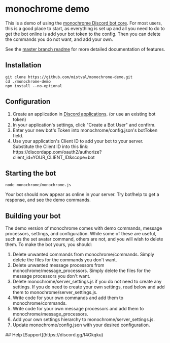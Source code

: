 # monochrome demo
This is a demo of using the [monochrome Discord bot core](https://www.npmjs.com/package/monochrome-bot). For most users, this is a good place to start, as everything is set up and all you need to do to get the bot online is add your bot token to the config. Then you can delete the commands you do not want, and add your own.

See the [master branch readme](https://github.com/mistval/monochrome/blob/master/README.md) for more detailed documentation of features.
## Installation
```
git clone https://github.com/mistval/monochrome-demo.git
cd ./monochrome-demo
npm install --no-optional
```
## Configuration
<ol>
<li>Create an application in <a href='https://discordapp.com/developers/applications/me'>Discord applications</a>. (or use an existing bot token)</li>
<li>In your application's settings, click "Create a Bot User" and confirm.
<li>Enter your new bot's Token into monochrome/config.json's botToken field.</li>
<li>Use your application's Client ID to add your bot to your server. Substitute the Client ID into this link: https://discordapp.com/oauth2/authorize?client_id=YOUR_CLIENT_ID&scope=bot</li>
</ol>

## Starting the bot
```
node monochrome/monochrome.js
```
Your bot should now appear as online in your server. Try bot!help to get a response, and see the demo commands.
## Building your bot
The demo version of monochrome comes with demo commands, message processors, settings, and configuration. While some of these are useful, such as the set avatar command, others are not, and you will wish to delete them. To make the bot yours, you should:

<ol>
<li>Delete unwanted commands from monochrome/commands. Simply delete the files for the commands you don't want.</li>
<li>Delete unwanted message processors from monochrome/message_processors. Simply delete the files for the message processors you don't want.</li>
<li>Delete monochrome/server_settings.js if you do not need to create any settings. If you do need to create your own settings, read below and add them to monochrome/server_settings.js.</li>
<li>Write code for your own commands and add them to monochrome/commands.</li>
<li>Write code for your own message processors and add them to monochrome/message_processors.</li>
<li>Add your own settings hierarchy to monochrome/server_settings.js.</li>
<li>Update monochrome/config.json with your desired configuration.</li>
</ol>
## Help
[Support](https://discord.gg/f4Gkqku)